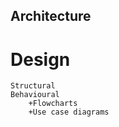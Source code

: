## Architecture
# Design
    Structural
    Behavioural
        +Flowcharts
        +Use case diagrams